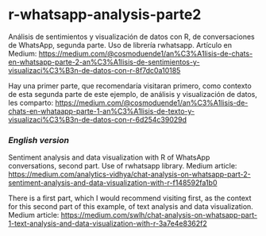 # r-whatsapp-analysis-parte2
Análisis de sentimientos y visualización de datos con R, de conversaciones de WhatsApp, segunda parte. Uso de librería rwhatsapp. Artículo en Medium: https://medium.com/@cosmoduende1/an%C3%A1lisis-de-chats-en-whatsapp-parte-2-an%C3%A1lisis-de-sentimientos-y-visualizaci%C3%B3n-de-datos-con-r-8f7dc0a10185


Hay una primer parte, que recomendaría visitaran primero, como contexto de esta segunda parte de este ejemplo, de análisis y visualización de datos, les comparto: https://medium.com/@cosmoduende1/an%C3%A1lisis-de-chats-en-whataapp-parte-1-an%C3%A1lisis-de-texto-y-visualizaci%C3%B3n-de-datos-con-r-6d254c39029d



### *English version*

Sentiment analysis and data visualization with R of WhatsApp conversations, second part. Use of rwhatsapp library. Medium article: https://medium.com/analytics-vidhya/chat-analysis-on-whatsapp-part-2-sentiment-analysis-and-data-visualization-with-r-f148592fa1b0


There is a first part, which I would recommend visiting first, as the context for this second part of this example, of text analysis and data visualization. Medium article: https://medium.com/swlh/chat-analysis-on-whatsapp-part-1-text-analysis-and-data-visualization-with-r-3a7e4e8362f2

